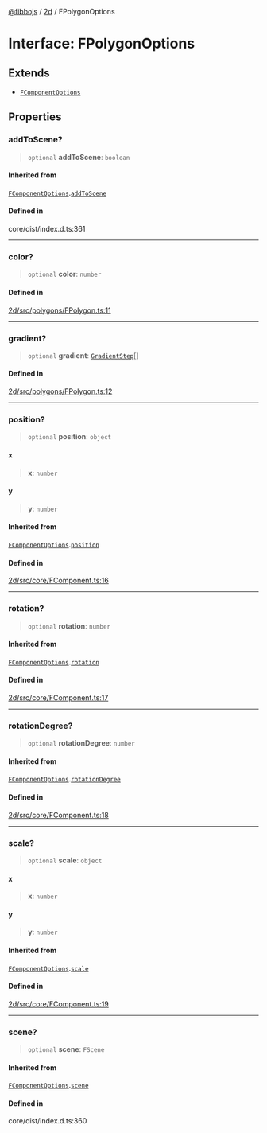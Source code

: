 [@fibbojs](/api/index) / [2d](/api/2d) / FPolygonOptions

# Interface: FPolygonOptions

## Extends

- [`FComponentOptions`](FComponentOptions.md)

## Properties

### addToScene?

> `optional` **addToScene**: `boolean`

#### Inherited from

[`FComponentOptions`](FComponentOptions.md).[`addToScene`](FComponentOptions.md#addtoscene)

#### Defined in

core/dist/index.d.ts:361

***

### color?

> `optional` **color**: `number`

#### Defined in

[2d/src/polygons/FPolygon.ts:11](https://github.com/fibbojs/fibbo/blob/a8d7b4720cdb2648ddcb2159cdc3e3671c6aee98/packages/2d/src/polygons/FPolygon.ts#L11)

***

### gradient?

> `optional` **gradient**: [`GradientStep`](GradientStep.md)[]

#### Defined in

[2d/src/polygons/FPolygon.ts:12](https://github.com/fibbojs/fibbo/blob/a8d7b4720cdb2648ddcb2159cdc3e3671c6aee98/packages/2d/src/polygons/FPolygon.ts#L12)

***

### position?

> `optional` **position**: `object`

#### x

> **x**: `number`

#### y

> **y**: `number`

#### Inherited from

[`FComponentOptions`](FComponentOptions.md).[`position`](FComponentOptions.md#position)

#### Defined in

[2d/src/core/FComponent.ts:16](https://github.com/fibbojs/fibbo/blob/a8d7b4720cdb2648ddcb2159cdc3e3671c6aee98/packages/2d/src/core/FComponent.ts#L16)

***

### rotation?

> `optional` **rotation**: `number`

#### Inherited from

[`FComponentOptions`](FComponentOptions.md).[`rotation`](FComponentOptions.md#rotation)

#### Defined in

[2d/src/core/FComponent.ts:17](https://github.com/fibbojs/fibbo/blob/a8d7b4720cdb2648ddcb2159cdc3e3671c6aee98/packages/2d/src/core/FComponent.ts#L17)

***

### rotationDegree?

> `optional` **rotationDegree**: `number`

#### Inherited from

[`FComponentOptions`](FComponentOptions.md).[`rotationDegree`](FComponentOptions.md#rotationdegree)

#### Defined in

[2d/src/core/FComponent.ts:18](https://github.com/fibbojs/fibbo/blob/a8d7b4720cdb2648ddcb2159cdc3e3671c6aee98/packages/2d/src/core/FComponent.ts#L18)

***

### scale?

> `optional` **scale**: `object`

#### x

> **x**: `number`

#### y

> **y**: `number`

#### Inherited from

[`FComponentOptions`](FComponentOptions.md).[`scale`](FComponentOptions.md#scale)

#### Defined in

[2d/src/core/FComponent.ts:19](https://github.com/fibbojs/fibbo/blob/a8d7b4720cdb2648ddcb2159cdc3e3671c6aee98/packages/2d/src/core/FComponent.ts#L19)

***

### scene?

> `optional` **scene**: `FScene`

#### Inherited from

[`FComponentOptions`](FComponentOptions.md).[`scene`](FComponentOptions.md#scene)

#### Defined in

core/dist/index.d.ts:360
